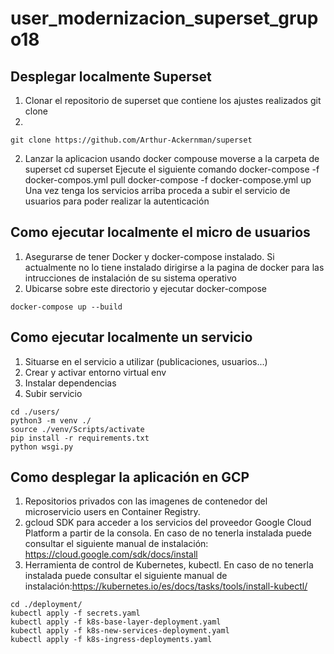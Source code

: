 # user_modernizacion_superset_grupo18

## Desplegar localmente Superset
1. Clonar el repositorio de superset que contiene los ajustes realizados
git clone 
2. 
```shell
git clone https://github.com/Arthur-Ackernman/superset
```

2. Lanzar la aplicacion usando docker compouse
moverse a la carpeta de superset
cd superset
Ejecute el siguiente comando
docker-compose -f docker-compos.yml pull
docker-compose -f docker-compose.yml up
Una vez tenga los servicios arriba proceda a subir el servicio de usuarios para poder realizar la autenticación
## Como ejecutar localmente el micro de usuarios
1. Asegurarse de tener Docker y docker-compose instalado. Si actualmente no lo tiene instalado dirigirse
   a la pagina de docker para las intrucciones de instalación de su sistema operativo
2. Ubicarse sobre este directorio y ejecutar docker-compose

```shell
docker-compose up --build
```
## Como ejecutar localmente un servicio
1. Situarse en el servicio a utilizar (publicaciones, usuarios...)
2. Crear y activar entorno virtual env
3. Instalar dependencias
3. Subir servicio

```shell
cd ./users/
python3 -m venv ./
source ./venv/Scripts/activate
pip install -r requirements.txt
python wsgi.py
```

## Como desplegar la aplicación en GCP
1. Repositorios privados con las imagenes de contenedor del microservicio users en Container Registry.
2. gcloud SDK para acceder a los servicios del proveedor Google Cloud Platform a partir de la consola. En caso de no tenerla instalada puede consultar el siguiente manual de instalación: https://cloud.google.com/sdk/docs/install
3. Herramienta de control de Kubernetes, kubectl. En caso de no tenerla instalada puede consultar el siguiente manual de instalación:https://kubernetes.io/es/docs/tasks/tools/install-kubectl/

``` shell
cd ./deployment/
kubectl apply -f secrets.yaml
kubectl apply -f k8s-base-layer-deployment.yaml
kubectl apply -f k8s-new-services-deployment.yaml
kubectl apply -f k8s-ingress-deployments.yaml
```